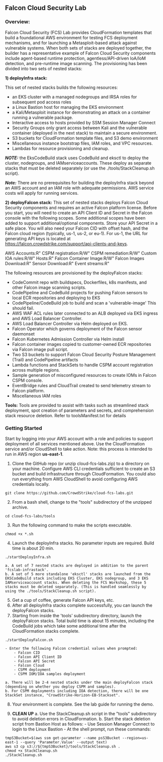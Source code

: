 ## Falcon Cloud Security Lab ##

### Overview: ###

Falcon Cloud Security (FCS) Lab provides CloudFormation templates that build a foundational AWS environment for testing FCS deployment mechanisms, and for launching a Metasploit-based attack against vulnerable systems. When both sets of stacks are deployed together, the builder has a representative example of Falcon Cloud Security components include agent-based runtime protection, agentless/API-driven IoA/IoM detection, and pre-runtime image scanning. The provisioning has been divided into two sets of nested stacks:

**1) deployInfra stack:**

This set of nested stacks builds the following resources:
* an EKS cluster with a managed nodegroups and IRSA roles for subsequent pod access roles
* a Linux Bastion host for managing the EKS environment 
* a Kali/Metasploit instance for demonstrating an attack on a container running a vulnerable package.
* Interactive access to hosts provided by SSM Session Manager Connect
* Security Groups only grant access between Kali and the vulnerable container (deployed in the next stack) to maintain a secure environment.
* S3 buckets for CloudFormation template files, and S3 demo environment
* Miscellaneous instance bootstrap files, IAM roles, and VPC resources.
* Lambdas for resource provisioning and cleanup.

***NOTE:*** the EksCodeBuild stack uses CodeBuild and eksctl to deploy the cluster, nodegroups, and IAMserviceaccounts. These deploy as separate stacks that must be deleted separately (or use the ./tools/StackCleanup.sh script).

***Note:*** There are no prerequisites for building the deployInfra stack beyond an AWS account and an IAM role with adequate permissions. AWS service costs will apply for running services.

**2) deployFalcon stack:**
This set of nested stacks deploys Falcon Cloud Security components and requires an active Falcon platform license. Before you start, you will need to create an API Client ID and Secret in the Falcon console with the following scopes. Some additional scopes have been added to support additional/optional components. Store your API Secret in a safe place. You will also need your Falcon CID with offset hash, and the Falcon cloud region (typically, us-1, us-2, or eu-1). For us-1, the URL for generating API keys is located at https://falcon.crowdstrike.com/support/api-clients-and-keys.

AWS Accounts:R"
CSPM registration:R/W"
CSPM remediation:R/W"
Custom IOA rules:R/W"
Hosts:R"
Falcon Container Image:R/W"
Falcon Images Download:R"
Sensor Download:R"
Event streams:R"

The following resources are provisioned by the deployFalcon stacks:
* CodeCommit repo with buildspecs, Dockerfiles, k8s manifests, and other Falcon image scanning scripts.
* CodePipeline and CodeBuild projects for pushing Falcon sensors to local ECR repositories and deploying to EKS
* CodePipeline/CodeBuild job to build and scan a 'vulnerable-image' This should fail.
* AWS WAF ACL rules later connected to an ALB deployed via EKS ingress and AWS Load Balancer Controller.
* AWS Load Balancer Controller via Helm deployed on EKS.
* Falcon Operator which governs deployment of the Falcon sensor daemonset
* Falcon Kubernetes Admission Controller via Helm install
* Falcon container images copied to customer-owned ECR repositories via Falcon image pull script. 
* Two S3 buckets to support Falcon Cloud Security Posture Management (Trail) and CodePipeline artifacts
* Lambda functions and StackSets to handle CSPM account registration across multiple regions.
* Sample generation of misconfigured resources to create IOMs in Falcon CSPM console.
* EventBridge rules and CloudTrail created to send telemetry stream to Falcon platform.
* Miscellaneous IAM roles

**Tools:**
Tools are provided to assist with tasks such as streamlined stack deployment, spot creation of parameters and secrets, and comprehension stack resource deletion. Refer to toolsManifest.txt for details 

### Getting Started ###

Start by logging into your AWS account with a role and policies to support deployment of all services mentioned above. Use the CloudFormation service and/or CloudShell to take action. Note: this process is intended to run in AWS region **us-east-1**.

1. Clone the GitHub repo (or unzip cloud-fcs-labs.zip) to a directory on your machine. Configure AWS CLI credentials sufficient to create an S3 bucket and build infrastructure through CloudFormation. You could also run everything from AWS CloudShell to avoid configuring AWS credentials locally.
```
git clone https://github.com/CrowdStrike/cloud-fcs-labs.git  
```
2. From a bash shell, change to the "tools" subdirectory of the unzipped archive. 
```
cd cloud-fcs-labs/tools
```
3. Run the following command to make the scripts executable.
```
chmod +x *.sh 
````
4. Launch the deployInfra stacks. No parameter inputs are required. Build time is about 20 min.
```
./startDeployInfra.sh
``` 

    a. A set of 7 nested stacks are deployed in addition to the parent 'fcslab-infrastack'.
    b. A set of 5 more standalone 'eksctl' stacks are launched from the EKSCodeBuild stack including EKS Cluster, EKS nodegroup, and 3 EKS IAMserviceaccount stacks. When deleting the FCS Workshop, these 5 stacks must be deleted separately. (This is handled seamlessly by using the ./tools/StackCleanup.sh script).
5. Get a cup of coffee, generate Falcon API keys, etc.
6. After all deployInfra stacks complete successfully, you can launch the deployFalcon stacks.
7. Starting from inside the 'tools' subdirectory directory, launch the deployFalcon stacks. Total build time is about 15 minutes, including the CodeBuild jobs which take some additional time after the CloudFormation stacks complete.
```
./startDeployFalcon.sh
```

    - Enter the following Falcon credential values when prompted:
        - Falcon CID
        - Falcon API Client ID
        - Falcon API Secret
        - Falcon Cloud
        - CSPM deployment
        - CSPM IOM/IOA samples deployment
    
    a. There will be 2-4 nested stacks under the main deployFalcon stack (depending on whether you deploy CSPM and samples).
    b. For CSPM deployments including IOA detection, there will be one StackSet instance, "CrowdStrike-Horizon-EB-Stackset".
8.  Your environment is complete. See the lab guide for running the demo.

9. **CLEAN UP**
    a. Use the StackCleanup.sh script in the "tools" subdirectory to avoid deletion errors in CloudFormation.
    b. Start the stack deletion script from Bastion Host as follows:
        - Use Session Manager Connect to login to the Linux Bastion
        - At the shell prompt, run these commands:
```
tmpS3Bucket=$(aws ssm get-parameter --name psS3Bucket --region=us-east-1 --query 'Parameter.Value' --output text)
aws s3 cp s3://${tmpS3Bucket}/tools/StackCleanup.sh .
chmod +x StackCleanup.sh
./StackCleanup.sh
```
        



